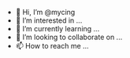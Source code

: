 - 👋 Hi, I’m @mycing
- 👀 I’m interested in ...
- 🌱 I’m currently learning ...
- 💞️ I’m looking to collaborate on ...
- 📫 How to reach me ...

<!---
mycing/mycing is a ✨ special ✨ repository because its `README.md` (this file) appears on your GitHub profile.
You can click the Preview link to take a look at your changes.
--->
